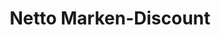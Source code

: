 ---
title: "Netto Marken-Discount"
url: /panschwitz-kuckau/netto-marken-discount/
shop: Supermarkt
---